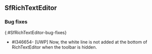 ## SfRichTextEditor 

### Bug fixes
{:#SfRichTextEditor-bug-fixes}

* \#I346654- [UWP] Now, the white line is not added at the bottom of RichTextEditor when the toolbar is hidden.
